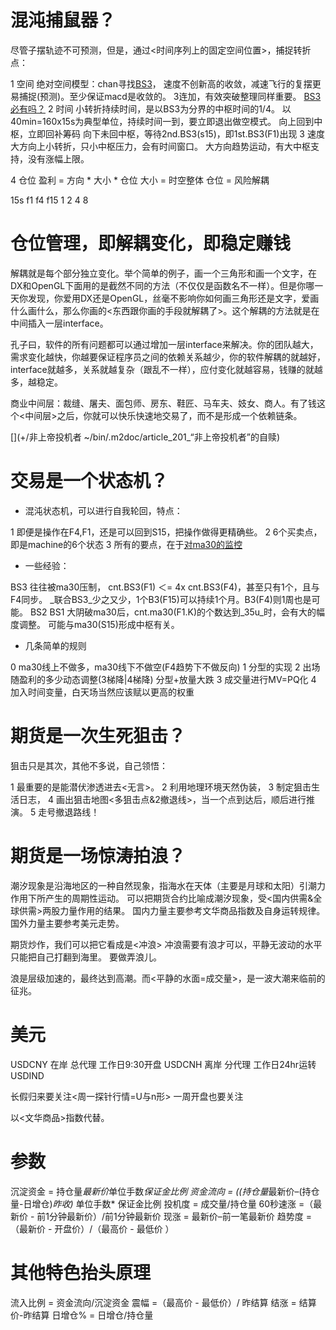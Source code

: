 # 混沌捕鼠器？

尽管子摆轨迹不可预测，但是，通过<时间序列上的固定空间位置>，捕捉转折点：

1 空间  绝对空间模型：chan寻找[BS3](不卖出自己没有的)，
        速度不创新高的收敛，减速飞行的复摆更易捕捉(预测)。至少保证macd是收敛的。
        3连加，有效突破整理同样重要。
        [BS3必有吗？](3连收敛时可能就没有，可选择平，而不是反手)
2 时间  小转折持续时间，是以BS3为分界的中枢时间的1/4。
        以40min=160x15s为典型单位，持续时间一到，要立即退出做空模式。
        向上回到中枢，立即回补筹码
        向下未回中枢，等待2nd.BS3(s15)，即1st.BS3(F1)出现
3 速度  大方向上小转折，只小中枢压力，会有时间窗口。
        大方向趋势运动，有大中枢支持，没有涨幅上限。

4 仓位  盈利 = 方向 * 大小 * 仓位
        大小 = 时空整体
        仓位 = 风险解耦

15s f1  f4  f15
1   2   4   8

# 仓位管理，即解耦变化，即稳定赚钱

解耦就是每个部分独立变化。举个简单的例子，画一个三角形和画一个文字，在DX和OpenGL下面用的是截然不同的方法（不仅仅是函数名不一样）。但是你哪一天你发现，你爱用DX还是OpenGL，丝毫不影响你如何画三角形还是文字，爱画什么画什么，那么你画的<东西跟你画的手段就解耦了>。这个解耦的方法就是在中间插入一层interface。

孔子曰，软件的所有问题都可以通过增加一层interface来解决。你的团队越大，需求变化越快，你越要保证程序员之间的依赖关系越少，你的软件解耦的就越好，interface就越多，关系就越复杂（跟乱不一样），应付变化就越容易，钱赚的就越多，越稳定。

商业中间层：裁缝、屠夫、面包师、房东、鞋匠、马车夫、妓女、商人。有了钱这个<中间层>之后，你就可以快乐快速地交易了，而不是形成一个依赖链条。

[](+/非上帝投机者 ~/bin/.m2doc/article_201_“非上帝投机者”的自赎)

# 交易是一个状态机？

* 混沌状态机，可以进行自我轮回，特点：

1 即便是操作在F4,F1，还是可以回到S15，把操作做得更精确些。
2 6个买卖点，即是machine的6个状态
3 所有的要点，在于[对ma30的监控](做一个可工作的系统)

* 一些经验：

BS3
  往往被ma30压制，
  cnt.BS3(F1) ＜= 4x cnt.BS3(F4)，甚至只有1个，且与F4同步。
  _联合BS3_少之又少，1个B3(F15)可以持续1个月。B3(F4)则1周也是可能。
BS2
BS1
  大阴破ma30后，cnt.ma30(F1.K)的个数达到_35u_时，会有大的幅度调整。
  可能与ma30(S15)形成中枢有关。

* 几条简单的规则

0 ma30线上不做多，ma30线下不做空(F4趋势下不做反向)
1 分型的实现
2 出场随盈利的多少动态调整(3梯降|4梯降)
  分型+放量大跌
3 成交量进行MV=PQ化
4 加入时间变量，白天场当然应该赋以更高的权重

# 期货是一次生死狙击？

狙击只是其次，其他不多说，自己领悟：

1 最重要的是能潜伏渗透进去<无言>。
2 利用地理环境天然伪装，
3 制定狙击生活日志，
4 画出狙击地图<多狙击点&2撤退线>，当一个点到达后，顺后进行推演。
5 走号撤退路线！

# 期货是一场惊涛拍浪？

潮汐现象是沿海地区的一种自然现象，指海水在天体（主要是月球和太阳）引潮力作用下所产生的周期性运动。
可以把期货合约比喻成潮汐现象，受<国内供需&全球供需>两股力量作用的结果。
国内力量主要参考文华商品指数及自身运转规律。
国外力量主要参考美元走势。

期货炒作，我们可以把它看成是<冲浪>
冲浪需要有浪才可以，平静无波动的水平只能把自己打翻到海里。
要做弄浪儿。

浪是层级加速的，最终达到高潮。而<平静的水面=成交量>，是一波大潮来临前的征兆。

# 美元

USDCNY 在岸 总代理 工作日9:30开盘
USDCNH 离岸 分代理 工作日24hr运转
USDIND

长假归来要关注<周一探针行情=U与n形>
一周开盘也要关注

以<文华商品>指数代替。

# 参数

沉淀资金 = 持仓量*最新价*单位手数*保证金比例
资金流向 = ((持仓量*最新价–(持仓量-日增仓)*昨收)* 单位手数* 保证金比例
投机度 = 成交量/持仓量
60秒速涨 =（最新价 - 前1分钟最新价）/前1分钟最新价
现涨 = 最新价–前一笔最新价
趋势度 =（最新价 - 开盘价）/（最高价 - 最低价 ）

# 其他特色抬头原理

流入比例 = 资金流向/沉淀资金 
震幅 =（最高价 - 最低价）/ 昨结算
结涨 = 结算价-昨结算 
日增仓% = 日增仓/持仓量

